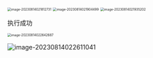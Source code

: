 <img src="C:\Users\Ruichao\AppData\Roaming\Typora\typora-user-images\image-20230814021812731.png" alt="image-20230814021812731" style="zoom:50%;" />



<img src="C:\Users\Ruichao\AppData\Roaming\Typora\typora-user-images\image-20230814021904499.png" alt="image-20230814021904499" style="zoom:50%;" />







<img src="C:\Users\Ruichao\AppData\Roaming\Typora\typora-user-images\image-20230814021935202.png" alt="image-20230814021935202" style="zoom: 50%;" />







执行成功

<img src="C:\Users\Ruichao\AppData\Roaming\Typora\typora-user-images\image-20230814022642687.png" alt="image-20230814022642687" style="zoom: 50%;" />





![image-20230814022611041](C:\Users\Ruichao\AppData\Roaming\Typora\typora-user-images\image-20230814022611041.png)
